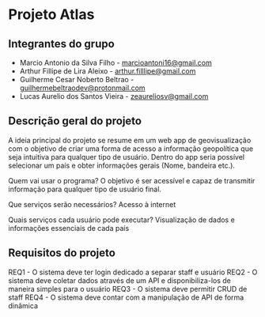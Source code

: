 # Projeto Atlas

## Integrantes do grupo 
 * Marcio Antonio da Silva Filho - marcioantoni16@gmail.com
 * Arthur Fillipe de Lira Aleixo - arthur.filllipe@gmail.com
 * Guilherme Cesar Noberto Beltrao - guilhermebeltraodev@protonmail.com
 * Lucas Aurelio dos Santos Vieira - zeaureliosv@gmail.com

## Descrição geral do projeto 
A ideia principal do projeto se resume em um web app de geovisualização com o objetivo de criar uma forma de acesso a informação geopolítica que seja intuitiva para qualquer tipo de usuário. Dentro do app seria possível selecionar um país e obter informações gerais (Nome, bandeira etc.).

Quem vai usar o programa? 
O objetivo é ser acessível e capaz de transmitir informação para qualquer tipo de usuário final.

Que serviços serão necessários?
Acesso à internet

Quais serviços cada usuário pode executar?
Visualização de dados e informações essenciais de cada país 

## Requisitos do projeto
REQ1 - O sistema deve ter login dedicado a separar staff e usuário
REQ2 - O sistema deve coletar dados através de um API e disponibiliza-los de maneira simples para o usuário
REQ3 - O sistema deve permitir CRUD de staff
REQ4 - O sistema deve contar com a manipulação de API de forma dinâmica
